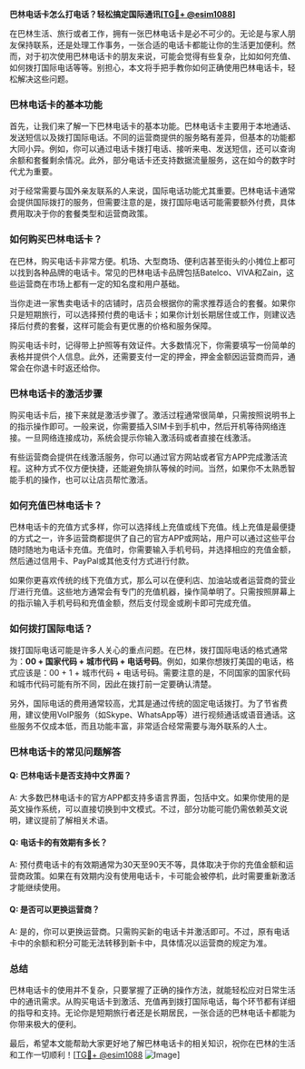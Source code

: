 **巴林电话卡怎么打电话？轻松搞定国际通讯[[TG💪+ @esim1088](https://t.me/s/esim1088)]**

在巴林生活、旅行或者工作，拥有一张巴林电话卡是必不可少的。无论是与家人朋友保持联系，还是处理工作事务，一张合适的电话卡都能让你的生活更加便利。然而，对于初次使用巴林电话卡的朋友来说，可能会觉得有些复杂，比如如何充值、如何拨打国际电话等等。别担心，本文将手把手教你如何正确使用巴林电话卡，轻松解决这些问题。

### 巴林电话卡的基本功能

首先，让我们来了解一下巴林电话卡的基本功能。巴林电话卡主要用于本地通话、发送短信以及拨打国际电话。不同的运营商提供的服务略有差异，但基本的功能都大同小异。例如，你可以通过电话卡拨打电话、接听来电、发送短信，还可以查询余额和套餐剩余情况。此外，部分电话卡还支持数据流量服务，这在如今的数字时代尤为重要。

对于经常需要与国外亲友联系的人来说，国际电话功能尤其重要。巴林电话卡通常会提供国际拨打的服务，但需要注意的是，拨打国际电话可能需要额外付费，具体费用取决于你的套餐类型和运营商政策。

### 如何购买巴林电话卡？

在巴林，购买电话卡非常方便。机场、大型商场、便利店甚至街头的小摊位上都可以找到各种品牌的电话卡。常见的巴林电话卡品牌包括Batelco、VIVA和Zain，这些运营商在市场上都有一定的知名度和用户基础。

当你走进一家售卖电话卡的店铺时，店员会根据你的需求推荐适合的套餐。如果你只是短期旅行，可以选择预付费的电话卡；如果你计划长期居住或工作，则建议选择后付费的套餐，这样可能会有更优惠的价格和服务保障。

购买电话卡时，记得带上护照等有效证件。大多数情况下，你需要填写一份简单的表格并提供个人信息。此外，还需要支付一定的押金，押金金额因运营商而异，通常会在你退卡时返还给你。

### 巴林电话卡的激活步骤

购买电话卡后，接下来就是激活步骤了。激活过程通常很简单，只需按照说明书上的指示操作即可。一般来说，你需要插入SIM卡到手机中，然后开机等待网络连接。一旦网络连接成功，系统会提示你输入激活码或者直接在线激活。

有些运营商会提供在线激活服务，你可以通过官方网站或者官方APP完成激活流程。这种方式不仅方便快捷，还能避免排队等候的时间。当然，如果你不太熟悉智能手机的操作，也可以让店员帮忙激活。

### 如何充值巴林电话卡？

巴林电话卡的充值方式多样，你可以选择线上充值或线下充值。线上充值是最便捷的方式之一，许多运营商都提供了自己的官方APP或网站，用户可以通过这些平台随时随地为电话卡充值。充值时，你需要输入手机号码，并选择相应的充值金额，然后通过信用卡、PayPal或其他支付方式进行付款。

如果你更喜欢传统的线下充值方式，那么可以在便利店、加油站或者运营商的营业厅进行充值。这些地方通常会有专门的充值机器，操作简单明了。只需按照屏幕上的指示输入手机号码和充值金额，然后支付现金或刷卡即可完成充值。

### 如何拨打国际电话？

拨打国际电话可能是许多人关心的重点问题。在巴林，拨打国际电话的格式通常为：**00 + 国家代码 + 城市代码 + 电话号码**。例如，如果你想拨打美国的电话，格式应该是：00 + 1 + 城市代码 + 电话号码。需要注意的是，不同国家的国家代码和城市代码可能有所不同，因此在拨打前一定要确认清楚。

另外，国际电话的费用通常较高，尤其是通过传统的固定电话拨打。为了节省费用，建议使用VoIP服务（如Skype、WhatsApp等）进行视频通话或语音通话。这些服务不仅成本低，而且功能丰富，非常适合经常需要与海外联系的人士。

### 巴林电话卡的常见问题解答

#### Q: 巴林电话卡是否支持中文界面？
A: 大多数巴林电话卡的官方APP都支持多语言界面，包括中文。如果你使用的是英文操作系统，可以直接切换到中文模式。不过，部分功能可能仍需依赖英文说明，建议提前了解相关术语。

#### Q: 电话卡的有效期有多长？
A: 预付费电话卡的有效期通常为30天至90天不等，具体取决于你的充值金额和运营商政策。如果在有效期内没有使用电话卡，卡可能会被停机，此时需要重新激活才能继续使用。

#### Q: 是否可以更换运营商？
A: 是的，你可以更换运营商。只需购买新的电话卡并激活即可。不过，原有电话卡中的余额和积分可能无法转移到新卡中，具体情况以运营商的规定为准。

### 总结

巴林电话卡的使用并不复杂，只要掌握了正确的操作方法，就能轻松应对日常生活中的通讯需求。从购买电话卡到激活、充值再到拨打国际电话，每个环节都有详细的指导和支持。无论你是短期旅行者还是长期居民，一张合适的巴林电话卡都能为你带来极大的便利。

最后，希望本文能帮助大家更好地了解巴林电话卡的相关知识，祝你在巴林的生活和工作一切顺利！[[TG💪+ @esim1088](https://t.me/s/esim1088) ![Image](https://i.postimg.cc/4NQfJmqS/Snipaste-2025-05-13-00-14-12.png)]